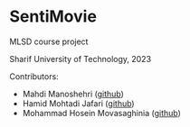 # SentiMovie
MLSD course project

Sharif University of Technology, 2023

Contributors:
- Mahdi Manoshehri ([github](https://github.com/))
- Hamid Mohtadi Jafari ([github](https://github.com/))
- Mohammad Hosein Movasaghinia ([github](https://github.com/MMovasaghi))
